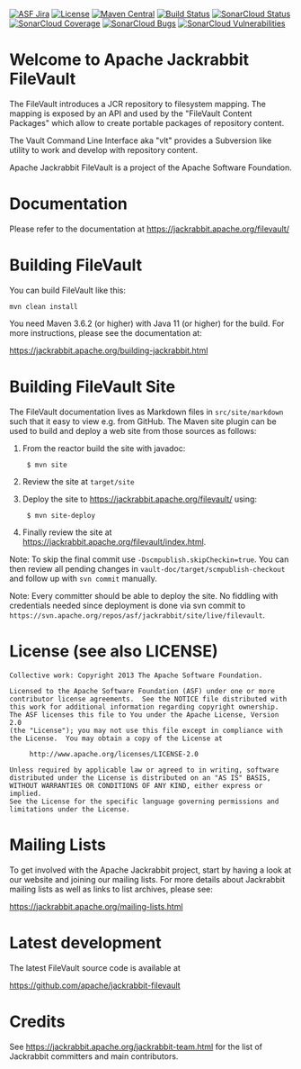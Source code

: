 [![ASF Jira](https://img.shields.io/badge/ASF%20JIRA-JCRVLT-orange)](https://issues.apache.org/jira/projects/JCRVLT/summary)
[![License](https://img.shields.io/badge/License-Apache%202.0-red.svg)](https://www.apache.org/licenses/LICENSE-2.0)
[![Maven Central](https://img.shields.io/maven-central/v/org.apache.jackrabbit.vault/vault-cli.svg?label=Maven%20Central)](https://search.maven.org/artifact//org.apache.jackrabbit.vault/vault-cli)
[![Build Status](https://ci-builds.apache.org/buildStatus/icon?job=Jackrabbit%2Ffilevault%2Fmaster)](https://ci-builds.apache.org/job/Jackrabbit/job/filevault/job/master/)
[![SonarCloud Status](https://sonarcloud.io/api/project_badges/measure?project=apache_jackrabbit-filevault&metric=alert_status)](https://sonarcloud.io/summary/overall?id=apache_jackrabbit-filevault)
[![SonarCloud Coverage](https://sonarcloud.io/api/project_badges/measure?project=apache_jackrabbit-filevault&metric=coverage)](https://sonarcloud.io/component_measures?metric=Coverage&view=list&id=apache_jackrabbit-filevault)
[![SonarCloud Bugs](https://sonarcloud.io/api/project_badges/measure?project=apache_jackrabbit-filevault&metric=bugs)](https://sonarcloud.io/project/issues?resolved=false&types=BUG&id=apache_jackrabbit-filevault)
[![SonarCloud Vulnerabilities](https://sonarcloud.io/api/project_badges/measure?project=apache_jackrabbit-filevault&metric=vulnerabilities)](https://sonarcloud.io/project/issues?resolved=false&types=VULNERABILITY&id=apache_jackrabbit-filevault)

Welcome to Apache Jackrabbit FileVault
===========================================================

The FileVault introduces a JCR repository to filesystem mapping. The mapping
is exposed by an API and used by the "FileVault Content Packages" which allow to
create portable packages of repository content.

The Vault Command Line Interface aka "vlt" provides a Subversion like
utility to work and develop with repository content.

Apache Jackrabbit FileVault is a project of the Apache Software Foundation.

Documentation
=============
Please refer to the documentation at 
<https://jackrabbit.apache.org/filevault/>


Building FileVault
===========================================

You can build FileVault like this:

    mvn clean install

You need Maven 3.6.2 (or higher) with Java 11 (or higher) for the build.
For more instructions, please see the documentation at:

   <https://jackrabbit.apache.org/building-jackrabbit.html>

Building FileVault Site
============================================

The FileVault documentation lives as Markdown files in `src/site/markdown` such
that it easy to view e.g. from GitHub. The Maven site plugin
can be used to build and deploy a web site from those sources as follows:

1. From the reactor build the site with javadoc:

        $ mvn site

2. Review the site at `target/site`
3. Deploy the site to <https://jackrabbit.apache.org/filevault/> using:

        $ mvn site-deploy

4. Finally review the site at <https://jackrabbit.apache.org/filevault/index.html>.


Note: To skip the final commit use `-Dscmpublish.skipCheckin=true`. You can then
review all pending changes in `vault-doc/target/scmpublish-checkout` and follow
up with `svn commit` manually.

Note: Every committer should be able to deploy the site. No fiddling with
credentials needed since deployment is done via svn commit to
`https://svn.apache.org/repos/asf/jackrabbit/site/live/filevault`.

License (see also LICENSE)
==============================

```
Collective work: Copyright 2013 The Apache Software Foundation.

Licensed to the Apache Software Foundation (ASF) under one or more
contributor license agreements.  See the NOTICE file distributed with
this work for additional information regarding copyright ownership.
The ASF licenses this file to You under the Apache License, Version 2.0
(the "License"); you may not use this file except in compliance with
the License.  You may obtain a copy of the License at

     http://www.apache.org/licenses/LICENSE-2.0

Unless required by applicable law or agreed to in writing, software
distributed under the License is distributed on an "AS IS" BASIS,
WITHOUT WARRANTIES OR CONDITIONS OF ANY KIND, either express or implied.
See the License for the specific language governing permissions and
limitations under the License.
```

Mailing Lists
=============

To get involved with the Apache Jackrabbit project, start by having a
look at our website and joining our mailing lists. For more details about
Jackrabbit mailing lists as well as links to list archives, please see:

   <https://jackrabbit.apache.org/mailing-lists.html>

Latest development
==================

The latest FileVault source code is available at

   <https://github.com/apache/jackrabbit-filevault>

Credits
=======

See <https://jackrabbit.apache.org/jackrabbit-team.html> for the list of
Jackrabbit committers and main contributors.
